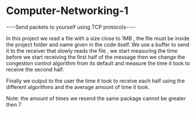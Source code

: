 # Computer-Networking-1
----Send packets to yourself using TCP protocols----

In this project we read a file with a size close to 1MB , the file must be inside the project folder and name given in the code itself.
We use a buffer to send it to the receiver that slowly reads the file , we start measuring the time before we start receiving the first half of the message
then we change the congestion control algorithm from its default and measure the time it took to receive the second half.

Finally we output to the user the time it took to receive each half using the different algorithms and the average amount of time it took.

Note: the amount of times we resend the same package cannot be greater then 7
